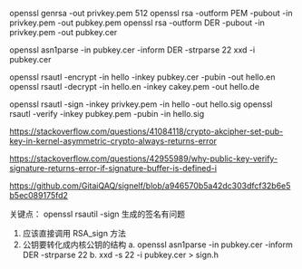 <!--
 * @Author: Gitai<i@gitai.me>
 * @Date: 2020-06-26 21:59:42
 * @LastEditors: Gitai
 * @LastEditTime: 2020-06-28 10:13:14
 * @FilePath: /src/rsa/README.md
--> 
openssl genrsa -out privkey.pem 512
openssl rsa -outform PEM -pubout -in privkey.pem -out pubkey.pem
openssl rsa -outform DER -pubout -in privkey.pem -out pubkey.cer

openssl asn1parse -in pubkey.cer -inform DER -strparse 22 
xxd -i pubkey.cer 

openssl rsautl -encrypt -in hello -inkey pubkey.cer -pubin -out hello.en
openssl rsautl -decrypt -in hello.en -inkey cakey.pem -out hello.de

openssl rsautl -sign -inkey privkey.pem -in hello -out hello.sig
openssl rsautl -verify -inkey pubkey.pem -pubin -in hello.sig

https://stackoverflow.com/questions/41084118/crypto-akcipher-set-pub-key-in-kernel-asymmetric-crypto-always-returns-error

https://stackoverflow.com/questions/42955989/why-public-key-verify-signature-returns-error-if-signature-buffer-is-defined-i

https://github.com/GitaiQAQ/signelf/blob/a946570b5a42dc303dfcf32b6e5b5ec089175fd2

关键点：
openssl rsautil -sign 生成的签名有问题

1. 应该直接调用 RSA_sign 方法
2. 公钥要转化成内核公钥的结构
    a. openssl asn1parse -in pubkey.cer -inform DER -strparse 22
    b. xxd -s 22 -i pubkey.cer > sign.h